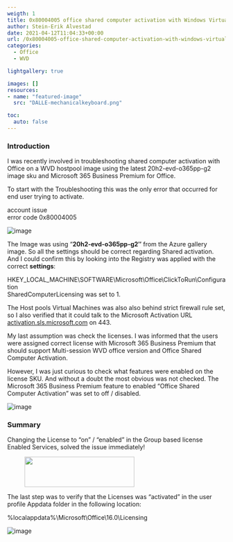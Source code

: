 ```yaml
---
weigth: 1
title: 0x80004005 office shared computer activation with Windows Virtual Desktop
author: Stein-Erik Alvestad
date: 2021-04-12T11:04:33+00:00
url: /0x80004005-office-shared-computer-activation-with-windows-virtual-desktop/
categories:
  - Office
  - WVD

lightgallery: true

images: []
resources:
- name: "featured-image"
  src: "DALLE-mechanicalkeyboard.png"

toc:
  auto: false
---
```


### Introduction

I was recently involved in troubleshooting shared computer activation with Office on a WVD hostpool image using the latest 20h2-evd-o365pp-g2 image sku and Microsoft 365 Business Premium for Office.  
  
To start with the Troubleshooting this was the only error that occurred for end user trying to activate.  
  
account issue  
error code 0x80004005

![image](/wp-content/uploads/2021/04/code08004005_office_activation.png)


The Image was using &#8220;**20h2-evd-o365pp-g2&#8243;** from the Azure gallery image. So all the settings should be correct regarding Shared activation. And I could confirm this by looking into the Registry was applied with the correct **settings**:  

HKEY\_LOCAL\_MACHINE\SOFTWARE\Microsoft\Office\ClickToRun\Configuration  
SharedComputerLicensing was set to 1. 

The Host pools Virtual Machines was also also behind strict firewall rule set, so I also verified that it could talk to the Microsoft Activation URL <a target="_blank" href="http://activation.sls.microsoft.com/" rel="noreferrer noopener">activation.sls.microsoft.com</a> on 443.  
  
My last assumption was check the licenses. I was informed that the users were assigned correct license with Microsoft 365 Business Premium that should support Multi-session WVD office version and Office Shared Computer Activation.  
  
However, I was just curious to check what features were enabled on the license SKU. And without a doubt the most obvious was not checked. The Microsoft 365 Business Premium feature to enabled &#8220;Office Shared Computer Activation&#8221; was set to off / disabled.

![image](/wp-content/uploads/2021/04/0x80004005_office_shared_license.png)

### Summary

Changing the License to &#8220;on&#8221; / &#8220;enabled&#8221; in the Group based license Enabled Services, solved the issue immediately!<figure class="wp-block-image size-large">

<img decoding="async" loading="lazy" width="253" height="70" src="/wp-content/uploads/2021/04/office_shared_computer_activation.png" alt="" class="wp-image-1457" /> </figure> 

The last step was to verify that the Licenses was &#8220;activated&#8221; in the user profile Appdata folder in the following location:  


%localappdata%\Microsoft\Office\16.0\Licensing

![image](/wp-content/uploads/2021/04/License_solved-1024x176.png)

